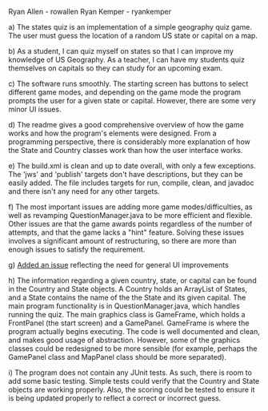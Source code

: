 Ryan Allen - rowallen
Ryan Kemper - ryankemper

a) The states quiz is an implementation of a simple geography quiz game. The user must guess the location of a random US state or capital on a map.

b) As a student, I can quiz myself on states so that I can improve my knowledge of US Geography.
   As a teacher, I can have my students quiz themselves on capitals so they can study for an upcoming exam.
   
c) The software runs smoothly. The starting screen has buttons to select different game modes, and depending on the game mode the program prompts the user for a given state or capital. However, there are some very minor UI issues.

d) The readme gives a good comprehensive overview of how the game works and how the program's elements were designed. From a programming perspective, there is considerably more explanation of how the State and Country classes work than how the user interface works.

e) The build.xml is clean and up to date overall, with only a few exceptions.  The 'jws' and 'publish' targets don't have descriptions, but they can be easily added.  The file includes targets for run, compile, clean, and javadoc and there isn't any need for any other targets.

f) The most important issues are adding more game modes/difficulties, as well as revamping QuestionManager.java to be more efficient and flexible. Other issues are that the game awards points regardless of the number of attempts, and that the game lacks a "hint" feature. Solving these issues involves a significant amount of restructuring, so there are more than enough issues to satisfy the requirement.

g) [Added an issue](https://github.com/UCSB-CS56-Projects/cs56-games-states-quiz/issues/16) reflecting the need for general UI improvements
  
h) The information regarding a given country, state, or capital can be found in the Country and State objects. A Country holds an ArrayList of States, and a State contains the name of the the State and its given capital. The main program functionality is in QuestionManager.java, which handles running the quiz. The main graphics class is GameFrame, which holds a FrontPanel (the start screen) and a GamePanel. GameFrame is where the program actually begins executing. The code is well documented and clean, and makes good usage of abstraction. However, some of the graphics classes could be redesigned to be more sensible (for example, perhaps the GamePanel class and MapPanel class should be more separated).

i) The program does not contain any JUnit tests. As such, there is room to add some basic testing. Simple tests could verify that the Country and State objects are working properly. Also, the scoring could be tested to ensure it is being updated properly to reflect a correct or incorrect guess. 
